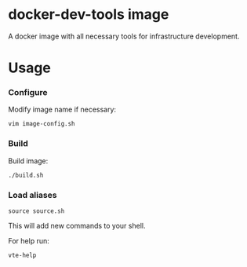 # docker-dev-tools image

A docker image with all necessary tools for infrastructure development.


# Usage

### Configure

Modify image name if necessary:

`vim image-config.sh`

### Build

Build image:

`./build.sh`

### Load aliases

`source source.sh`

This will add new commands to your shell.

For help run:

`vte-help`
